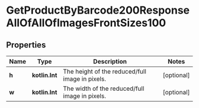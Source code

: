 
# GetProductByBarcode200ResponseAllOfAllOfImagesFrontSizes100

## Properties
| Name | Type | Description | Notes |
| ------------ | ------------- | ------------- | ------------- |
| **h** | **kotlin.Int** | The height of the reduced/full image in pixels.  |  [optional] |
| **w** | **kotlin.Int** | The width of the reduced/full image in pixels. |  [optional] |




